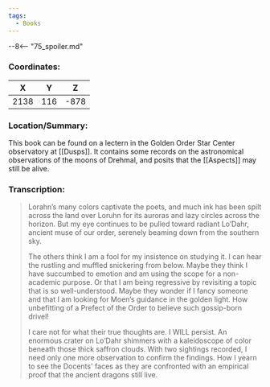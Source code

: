 ```yaml
---
tags:
  - Books
---
```


--8<-- "75_spoiler.md"

### Coordinates:
| **X** | **Y**| **Z** |
|:-----:|:----:|:-----:|
|2138  |116   |-878  |

### Location/Summary:
This book can be found on a lectern in the Golden Order Star Center observatory at [[Dusps]]. It contains some records on the astronomical observations of the moons of Drehmal, and posits that the [[Aspects]] may still be alive.

### Transcription:
> Lorahn’s many colors captivate the poets, and much ink has been spilt across the land over Loruhn for its auroras and lazy circles across the horizon. But my eye continues to be pulled toward radiant Lo’Dahr, ancient muse of our order, serenely beaming down from the southern sky.
>
> The others think I am a fool for my insistence on studying it. I can hear the rustling and muffled snickering from below. Maybe they think I have succumbed to emotion and  am using the scope for a non-academic purpose. Or that I am being regressive by revisiting a topic that is so well-understood. Maybe they wonder if I fancy someone and that I am looking for Moen’s guidance in the golden light. How unbefitting of a Prefect of the Order to believe such gossip-born drivel!
>
> I care not for what their true thoughts are. I WILL persist.  An enormous crater on Lo’Dahr shimmers with a kaleidoscope of color beneath those thick saffron clouds. With two sightings recorded, I need only one more observation to confirm the findings. How I yearn to see the Docents' faces as they are confronted with an empirical proof that the ancient dragons still live.

